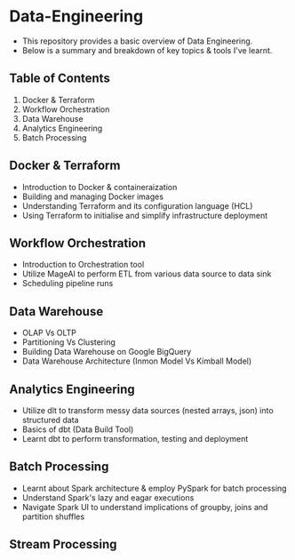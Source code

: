 # Data-Engineering

- This repository provides a basic overview of Data Engineering.
- Below is a summary and breakdown of key topics & tools I've learnt.

## Table of Contents
1. Docker & Terraform
2. Workflow Orchestration
3. Data Warehouse
4. Analytics Engineering
5. Batch Processing

## Docker & Terraform
- Introduction to Docker & containeraization
- Building and managing Docker images
- Understanding Terraform and its configuration language (HCL)
- Using Terraform to initialise and simplify infrastructure deployment

## Workflow Orchestration
- Introduction to Orchestration tool
- Utilize MageAI to perform ETL from various data source to data sink
- Scheduling pipeline runs 

## Data Warehouse
- OLAP Vs OLTP
- Partitioning Vs Clustering 
- Building Data Warehouse on Google BigQuery
- Data Warehouse Architecture (Inmon Model Vs Kimball Model)

## Analytics Engineering
- Utilize dlt to transform messy data sources (nested arrays, json) into structured data
- Basics of dbt (Data Build Tool)
- Learnt dbt to perform transformation, testing and deployment 

## Batch Processing
- Learnt about Spark architecture & employ PySpark for batch processing 
- Understand Spark's lazy and eagar executions 
- Navigate Spark UI to understand implications of groupby, joins and partition shuffles

## Stream Processing 


